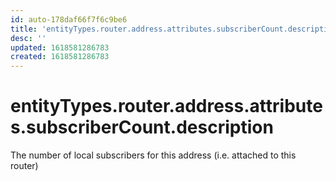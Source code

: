 ```yaml
---
id: auto-178daf66f7f6c9be6
title: 'entityTypes.router.address.attributes.subscriberCount.description'
desc: ''
updated: 1618581286783
created: 1618581286783
---
```

# entityTypes.router.address.attributes.subscriberCount.description

The number of local subscribers for this address (i.e. attached to this router)